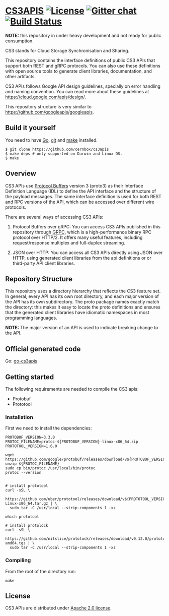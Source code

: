 # [CS3APIS](https://cernbox.github.io/cs3apis/) [![License](https://img.shields.io/badge/License-Apache%202.0-blue.svg)](https://opensource.org/licenses/Apache-2.0) [![Gitter chat](https://badges.gitter.im/cs3org/cs3apis.png)](https://gitter.im/cs3org/cs3apis) [![Build Status](https://travis-ci.org/cernbox/cs3apis.svg?branch=master)](https://travis-ci.org/cernbox/cs3apis)

**NOTE:** this repository in under heavy development
and not ready for public consumption.

CS3 stands for Cloud Storage Synchronisation and Sharing.

This repository contains the interface definitions of public
CS3 APIs that support both REST and gRPC protocols. You can also
use these definitions with open source tools to generate client
libraries, documentation, and other artifacts.

CS3 APIs follows Google API design guidelines, specially on error handling and naming convention.
You can read more about these guidelines at https://cloud.google.com/apis/design/.

This repository structure is very similar to https://github.com/googleapis/googleapis.

## Build it yourself
You need to have [Go](https://golang.org/doc/install), [git](https://git-scm.com/) and [make](https://en.wikipedia.org/wiki/Make_(software)) installed.

```
$ git clone https://github.com/cernbox/cs3apis
$ make deps # only supported on Darwin and Linux OS.
$ make
```

## Overview

CS3 APIs use [Protocol Buffers](https://github.com/google/protobuf)
version 3 (proto3) as their Interface Definition Language (IDL) to
define the API interface and the structure of the payload messages. The
same interface definition is used for both REST and RPC versions of the
API, which can be accessed over different wire protocols.

There are several ways of accessing CS3 APIs:

1.  Protocol Buffers over gRPC: You can access CS3 APIs published
in this repository through [GRPC](https://github.com/grpc), which is
a high-performance binary RPC protocol over HTTP/2. It offers many
useful features, including request/response multiplex and full-duplex
streaming.

2.  JSON over HTTP: You can access all CS3 APIs directly using JSON
over HTTP, using generated client libraries from the api definitions or 
or third-party API client libraries.

## Repository Structure

This repository uses a directory hierarchy that reflects the CS3
feature set. In general, every API has its own root
directory, and each major version of the API has its own subdirectory.
The proto package names exactly match the directory: this makes it
easy to locate the proto definitions and ensures that the generated
client libraries have idiomatic namespaces in most programming
languages. 

**NOTE:** The major version of an API is used to indicate breaking
change to the API.


## Official generated code

Go: [go-cs3apis](https://github.com/cs3org/go-cs3apis)

## Getting started

The following requirements are needed to compile the CS3 apis:

* Protobuf
* Prototool

### Installation

First we need to install the dependencies:

```
PROTOBUF_VERSION=3.3.0
PROTOC_FILENAME=protoc-${PROTOBUF_VERSION}-linux-x86_64.zip
PROTOTOOL_VERSION=1.6.0

wget https://github.com/google/protobuf/releases/download/v${PROTOBUF_VERSION}/${PROTOC_FILENAME}
unzip ${PROTOC_FILENAME}
sudo cp bin/protoc /usr/local/bin/protoc
protoc --version


# install prototool
curl -sSL \
  https://github.com/uber/prototool/releases/download/v${PROTOTOOL_VERSION}/prototool-Linux-x86_64.tar.gz | \
  sudo tar -C /usr/local --strip-components 1 -xz

which prototool

# install protolock
curl -sSL \
  https://github.com/nilslice/protolock/releases/download/v0.12.0/protolock.20190327T205335Z.linux-amd64.tgz | \
  sudo tar -C /usr/local --strip-components 1 -xz
```

### Compiling

From the root of the directory run:

```
make
```

## License

CS3 APIs are distributed under [Apache 2.0 license](https://github.com/cs3org/cs3apis/blob/master/LICENSE).
